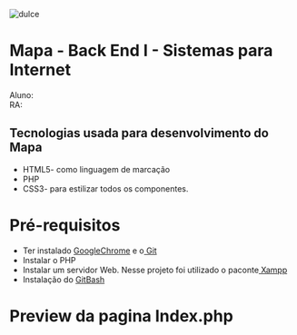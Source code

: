 ![dulce](https://user-images.githubusercontent.com/89620792/131088812-ff6a488c-0e97-4daa-b955-ac80cc4c0ae1.jpg)


<h1>Mapa - Back End I  - Sistemas para Internet </h1>



Aluno:  <br> 
RA: 

<h2>Tecnologias usada para desenvolvimento do Mapa</h2>

+ HTML5- como linguagem de marcação <br>
+ PHP<br>
+ CSS3- para estilizar todos os componentes.<br>

<h1>Pré-requisitos</h1>

+ Ter instalado <a href="https://www.google.com/intl/pt-BR/chrome/">GoogleChrome</a>  e o<a href="https://git-scm.com/downloads"> Git</a><br>
+ Instalar o PHP <br>
+ Instalar um servidor Web. Nesse projeto foi utilizado o paconte<a href="https://www.apachefriends.org/download.html"> Xampp</a> <br>
+ Instalação do <a href="https://git-scm.com/downloads"> GitBash</a><br>


<h1>Preview da pagina Index.php</h1> <br>



